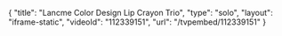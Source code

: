{
    "title": "Lancme Color Design Lip Crayon Trio",
    "type": "solo",
    "layout": "iframe-static",
    "videoId": "112339151",
    "url": "\/tvpembed\/112339151"
}